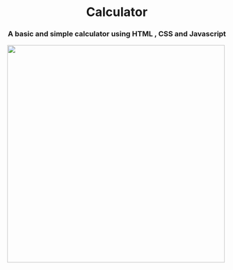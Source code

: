 <h1 align = 'center' > Calculator </h1>

<h3 align ='center'> A basic and simple calculator using HTML , CSS and Javascript </h3>

<image src= "https://cdn.discordapp.com/attachments/1116328485212913675/1132241564173877348/Screenshot_569.png" height = 500px weidth = 500px>
